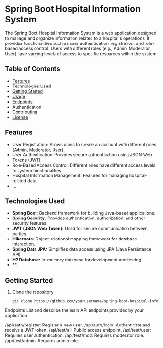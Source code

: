 # Spring Boot Hospital Information System

The Spring Boot Hospital Information System is a web application designed to manage and organize information related to a hospital's operations. It provides functionalities such as user authentication, registration, and role-based access control. Users with different roles (e.g., Admin, Moderator, User) have varying levels of access to specific resources within the system.

## Table of Contents
- [Features](#features)
- [Technologies Used](#technologies-used)
- [Getting Started](#getting-started)
- [Usage](#usage)
- [Endpoints](#endpoints)
- [Authentication](#authentication)
- [Contributing](#contributing)
- [License](#license)

## Features

- User Registration: Allows users to create an account with different roles (Admin, Moderator, User).
- User Authentication: Provides secure authentication using JSON Web Tokens (JWT).
- Role-Based Access Control: Different roles have different access levels to system functionalities.
- Hospital Information Management: Features for managing hospital-related data.
- ...

## Technologies Used

- **Spring Boot:** Backend framework for building Java-based applications.
- **Spring Security:** Provides authentication, authorization, and other security features.
- **JWT (JSON Web Token):** Used for secure communication between parties.
- **Hibernate:** Object-relational mapping framework for database interaction.
- **Spring Data JPA:** Simplifies data access using JPA (Java Persistence API).
- **H2 Database:** In-memory database for development and testing.
- **...

## Getting Started

1. Clone the repository:
   ```bash
   git clone https://github.com/yourusername/spring-boot-hospital-info.git

Endpoints
List and describe the main API endpoints provided by your application.

/api/auth/register: Register a new user.
/api/auth/login: Authenticate and receive a JWT token.
/api/test/all: Public access endpoint.
/api/test/user: Requires user authentication.
/api/test/mod: Requires moderator role.
/api/test/admin: Requires admin role.

